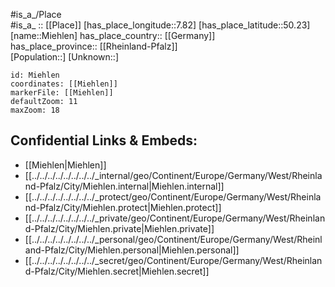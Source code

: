 ﻿---
location: [50.23,7.82] 
mapzoom: [7,12] 
mapmarker: city 
type: City
tags:
- geo/City


SpocWebEntityId: 32468
isDeleted: false
confidential: public

---
#is_a_/Place  
#is_a_ :: [[Place]] 
[has_place_longitude::7.82] 
[has_place_latitude::50.23] 
[name::Miehlen] 
has_place_country:: [[Germany]]  
has_place_province:: [[Rheinland-Pfalz]]  
[Population::] 
[Unknown::] 


```leaflet
id: Miehlen
coordinates: [[Miehlen]] 
markerFile: [[Miehlen]] 
defaultZoom: 11 
maxZoom: 18
```


## Confidential Links & Embeds: 
- [[Miehlen|Miehlen]]  
- [[../../../../../../../../_internal/geo/Continent/Europe/Germany/West/Rheinland-Pfalz/City/Miehlen.internal|Miehlen.internal]] 
- [[../../../../../../../../_protect/geo/Continent/Europe/Germany/West/Rheinland-Pfalz/City/Miehlen.protect|Miehlen.protect]] 
- [[../../../../../../../../_private/geo/Continent/Europe/Germany/West/Rheinland-Pfalz/City/Miehlen.private|Miehlen.private]] 
- [[../../../../../../../../_personal/geo/Continent/Europe/Germany/West/Rheinland-Pfalz/City/Miehlen.personal|Miehlen.personal]] 
- [[../../../../../../../../_secret/geo/Continent/Europe/Germany/West/Rheinland-Pfalz/City/Miehlen.secret|Miehlen.secret]] 
